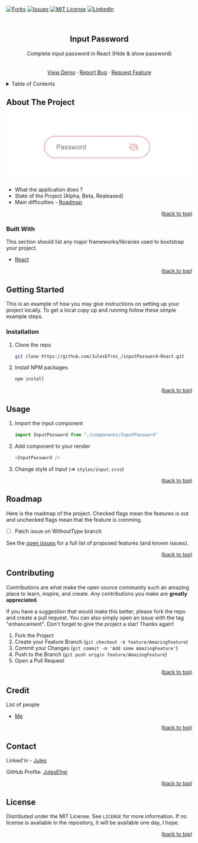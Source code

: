 <div id="top"></div>

<!-- [![Contributors][contributors-shield]][contributors-url] -->
<!-- [![Stargazers][stars-shield]][stars-url] -->
[![Forks][forks-shield]][forks-url]
[![Issues][issues-shield]][issues-url]
[![MIT License][license-shield]][license-url]
[![LinkedIn][linkedin-shield]][linkedin-url]



<!-- PROJECT LOGO -->
<br />
<div align="center">
  
  <!-- <img src="images/logo.png" alt="Logo" width="80" height="80" /> -->
  <!-- https://drive.google.com/uc?export=view&id=      => Google drive Link -->

  <h2 align="center">Input Password</h2>

  <p align="center">
    Complete input password in React (Hide & show password)
    <br />
    <!-- <a href="https://github.com/JulesEfrei/inputPassword-React"><strong>Explore the docs</strong></a> -->
    <br />
    <br />
    <a href="https://github.com/JulesEfrei/inputPassword-React">View Demo</a>
    ·
    <a href="https://github.com/JulesEfrei/inputPassword-React/issues">Report Bug</a>
    ·
    <a href="https://github.com/JulesEfrei/inputPassword-React/pulls">Request Feature</a>
  </p>
</div>



<!-- TABLE OF CONTENTS -->
<details>
  <summary>Table of Contents</summary>
  <ol>
    <li>
      <a href="#about-the-project">About The Project</a>
      <ul>
        <li><a href="#built-with">Built With</a></li>
      </ul>
    </li>
    <li>
      <a href="#getting-started">Getting Started</a>
      <ul>
        <li><a href="#installation">Installation</a></li>
      </ul>
    </li>
    <li><a href="#usage">Usage</a></li>
    <li><a href="#roadmap">Roadmap / Features</a></li>
    <li><a href="#contributing">Contributing</a></li>
    <li><a href="#license">License</a></li>
    <li><a href="#contact">Contact</a></li>
    <li><a href="#credit">Credit</a></li>
  </ol>
</details>



<!-- ABOUT THE PROJECT -->
## About The Project

[![Product Name Screen Shot][product-screenshot]](https://example.com)

* What the application does ?
* State of the Project (Alpha, Beta, Realeased)
* Main difficulties - [Roadmap](#roadmap)


<p align="right">(<a href="#top">back to top</a>)</p>



### Built With

This section should list any major frameworks/libraries used to bootstrap your project.

* [React](https://react.org/)

<p align="right">(<a href="#top">back to top</a>)</p>



<!-- GETTING STARTED -->
## Getting Started

This is an example of how you may give instructions on setting up your project locally.
To get a local copy up and running follow these simple example steps.


### Installation

1. Clone the repo
   ```sh
   git clone https://github.com/JulesEfrei_/inputPassword-React.git
   ```
2. Install NPM packages
   ```sh
   npm install
   ```


<p align="right">(<a href="#top">back to top</a>)</p>



<!-- USAGE EXAMPLES -->
## Usage

1. Import the input component
   ```js
   import InputPassword from "./components/InputPassword"
   ```
2. Add component to your render
   ```js
   <InputPassword />
   ```
3. Change style of input (=> `styles/input.scss`)

<!-- _For more examples, please refer to the [Documentation](https://example.com)_ -->

<p align="right">(<a href="#top">back to top</a>)</p>



<!-- ROADMAP -->
## Roadmap

Here is the roadmap of the project. Checked flags mean the features is out and unchecked flags mean that the feature is comming.

- [ ] Patch issue on WithoutType branch

See the [open issues](https://github.com/JulesEfrei/inputPassword-React/issues) for a full list of proposed features (and known issues).

<p align="right">(<a href="#top">back to top</a>)</p>



<!-- CONTRIBUTING -->
## Contributing

Contributions are what make the open source community such an amazing place to learn, inspire, and create. Any contributions you make are **greatly appreciated**.

If you have a suggestion that would make this better, please fork the repo and create a pull request. You can also simply open an issue with the tag "enhancement".
Don't forget to give the project a star! Thanks again!

1. Fork the Project
2. Create your Feature Branch (`git checkout -b feature/AmazingFeature`)
3. Commit your Changes (`git commit -m 'Add some AmazingFeature'`)
4. Push to the Branch (`git push origin feature/AmazingFeature`)
5. Open a Pull Request

<p align="right">(<a href="#top">back to top</a>)</p>



<!-- Credit -->
## Credit

List of people

* [Me](https://github.com/JulesEfrei)

<p align="right">(<a href="#top">back to top</a>)</p>



<!-- CONTACT -->
## Contact

Linked'in - [Jules](https://www.linkedin.com/in/jules-bruzeau/)

GitHub Profile: [JulesEfrei](https://github.com/JulesEfrei/)

<p align="right">(<a href="#top">back to top</a>)</p>



<!-- LICENSE -->
## License

Distributed under the MIT License. See `LICENSE` for more information. If no license is available in the repository, it will be available one day, I hope.

<p align="right">(<a href="#top">back to top</a>)</p>






<!-- MARKDOWN LINKS & IMAGES -->
<!-- [contributors-shield]: https://img.shields.io/github/contributors/JulesEfrei/inputPassword-React.svg?style=for-the-badge
[contributors-url]: https://github.com/JulesEfrei/inputPassword-React/graphs/contributors -->
<!-- [stars-shield]: https://img.shields.io/github/stars/JulesEfrei/inputPassword-React.svg?style=for-the-badge
[stars-url]: https://github.com/JulesEfrei/inputPassword-React/stargazers -->
[forks-shield]: https://img.shields.io/github/forks/JulesEfrei/inputPassword-React.svg?style=for-the-badge
[forks-url]: https://github.com/JulesEfrei/inputPassword-React/network/members
[issues-shield]: https://img.shields.io/github/issues/JulesEfrei/inputPassword-React.svg?style=for-the-badge
[issues-url]: https://github.com/JulesEfrei/inputPassword-React/issues
[license-shield]: https://img.shields.io/github/license/JulesEfrei/inputPassword-React.svg?style=for-the-badge
[license-url]: https://github.com/JulesEfrei/inputPassword-React/blob/master/LICENSE.txt
[linkedin-shield]: https://img.shields.io/badge/-LinkedIn-black.svg?style=for-the-badge&logo=linkedin&colorB=555
[linkedin-url]: https://www.linkedin.com/in/jules-bruzeau/
[product-screenshot]: public/screen.png